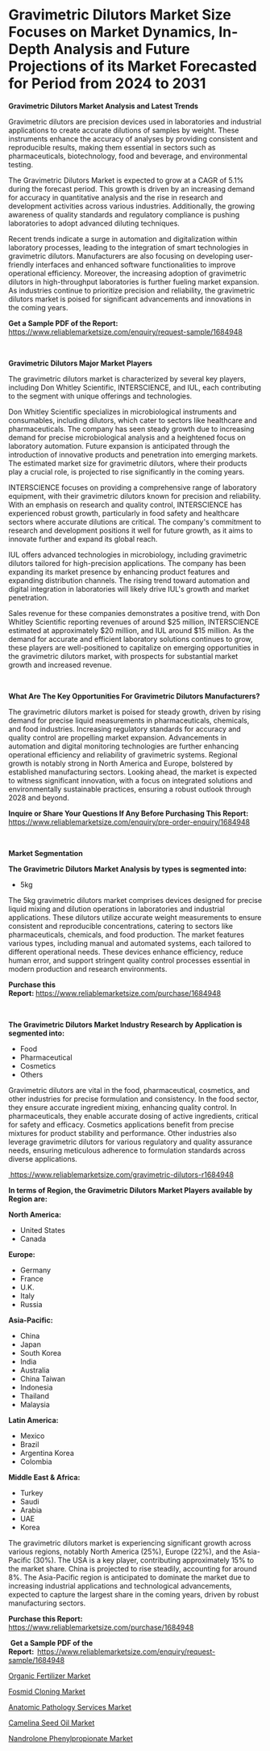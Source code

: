 <p><h1>Gravimetric Dilutors Market Size Focuses on Market Dynamics, In-Depth Analysis and Future Projections of its Market Forecasted for Period from 2024 to 2031</h1></p><p><strong>Gravimetric Dilutors Market Analysis and Latest Trends</strong></p>
<p><p>Gravimetric dilutors are precision devices used in laboratories and industrial applications to create accurate dilutions of samples by weight. These instruments enhance the accuracy of analyses by providing consistent and reproducible results, making them essential in sectors such as pharmaceuticals, biotechnology, food and beverage, and environmental testing.</p><p>The Gravimetric Dilutors Market is expected to grow at a CAGR of 5.1% during the forecast period. This growth is driven by an increasing demand for accuracy in quantitative analysis and the rise in research and development activities across various industries. Additionally, the growing awareness of quality standards and regulatory compliance is pushing laboratories to adopt advanced diluting techniques.</p><p>Recent trends indicate a surge in automation and digitalization within laboratory processes, leading to the integration of smart technologies in gravimetric dilutors. Manufacturers are also focusing on developing user-friendly interfaces and enhanced software functionalities to improve operational efficiency. Moreover, the increasing adoption of gravimetric dilutors in high-throughput laboratories is further fueling market expansion. As industries continue to prioritize precision and reliability, the gravimetric dilutors market is poised for significant advancements and innovations in the coming years.</p></p>
<p><strong>Get a Sample PDF of the Report:&nbsp;</strong> <a href="https://www.reliablemarketsize.com/enquiry/request-sample/1684948?utm_campaign=1518&utm_medium=2&utm_source=Github&utm_content=ia&utm_term=16102024&utm_id=gravimetric-dilutors">https://www.reliablemarketsize.com/enquiry/request-sample/1684948</a></p>
<p>&nbsp;</p>
<p><strong>Gravimetric Dilutors Major Market Players</strong></p>
<p><p>The gravimetric dilutors market is characterized by several key players, including Don Whitley Scientific, INTERSCIENCE, and IUL, each contributing to the segment with unique offerings and technologies.</p><p>Don Whitley Scientific specializes in microbiological instruments and consumables, including dilutors, which cater to sectors like healthcare and pharmaceuticals. The company has seen steady growth due to increasing demand for precise microbiological analysis and a heightened focus on laboratory automation. Future expansion is anticipated through the introduction of innovative products and penetration into emerging markets. The estimated market size for gravimetric dilutors, where their products play a crucial role, is projected to rise significantly in the coming years.</p><p>INTERSCIENCE focuses on providing a comprehensive range of laboratory equipment, with their gravimetric dilutors known for precision and reliability. With an emphasis on research and quality control, INTERSCIENCE has experienced robust growth, particularly in food safety and healthcare sectors where accurate dilutions are critical. The company's commitment to research and development positions it well for future growth, as it aims to innovate further and expand its global reach.</p><p>IUL offers advanced technologies in microbiology, including gravimetric dilutors tailored for high-precision applications. The company has been expanding its market presence by enhancing product features and expanding distribution channels. The rising trend toward automation and digital integration in laboratories will likely drive IUL's growth and market penetration.</p><p>Sales revenue for these companies demonstrates a positive trend, with Don Whitley Scientific reporting revenues of around $25 million, INTERSCIENCE estimated at approximately $20 million, and IUL around $15 million. As the demand for accurate and efficient laboratory solutions continues to grow, these players are well-positioned to capitalize on emerging opportunities in the gravimetric dilutors market, with prospects for substantial market growth and increased revenue.</p></p>
<p>&nbsp;</p>
<p><strong>What Are The Key Opportunities For Gravimetric Dilutors Manufacturers?</strong></p>
<p><p>The gravimetric dilutors market is poised for steady growth, driven by rising demand for precise liquid measurements in pharmaceuticals, chemicals, and food industries. Increasing regulatory standards for accuracy and quality control are propelling market expansion. Advancements in automation and digital monitoring technologies are further enhancing operational efficiency and reliability of gravimetric systems. Regional growth is notably strong in North America and Europe, bolstered by established manufacturing sectors. Looking ahead, the market is expected to witness significant innovation, with a focus on integrated solutions and environmentally sustainable practices, ensuring a robust outlook through 2028 and beyond.</p></p>
<p><strong>Inquire or Share Your Questions If Any Before Purchasing This Report:</strong> <a href="https://www.reliablemarketsize.com/enquiry/pre-order-enquiry/1684948?utm_campaign=1518&utm_medium=2&utm_source=Github&utm_content=ia&utm_term=16102024&utm_id=gravimetric-dilutors">https://www.reliablemarketsize.com/enquiry/pre-order-enquiry/1684948</a></p>
<p>&nbsp;</p>
<p><strong>Market Segmentation</strong></p>
<p><strong>The Gravimetric Dilutors Market Analysis by types is segmented into:</strong></p>
<p><ul><li>5kg</li></ul></p>
<p><p>The 5kg gravimetric dilutors market comprises devices designed for precise liquid mixing and dilution operations in laboratories and industrial applications. These dilutors utilize accurate weight measurements to ensure consistent and reproducible concentrations, catering to sectors like pharmaceuticals, chemicals, and food production. The market features various types, including manual and automated systems, each tailored to different operational needs. These devices enhance efficiency, reduce human error, and support stringent quality control processes essential in modern production and research environments.</p></p>
<p><strong>Purchase this Report:&nbsp;</strong><a href="https://www.reliablemarketsize.com/purchase/1684948?utm_campaign=1518&utm_medium=2&utm_source=Github&utm_content=ia&utm_term=16102024&utm_id=gravimetric-dilutors">https://www.reliablemarketsize.com/purchase/1684948</a></p>
<p>&nbsp;</p>
<p><strong>The Gravimetric Dilutors Market Industry Research by Application is segmented into:</strong></p>
<p><ul><li>Food</li><li>Pharmaceutical</li><li>Cosmetics</li><li>Others</li></ul></p>
<p><p>Gravimetric dilutors are vital in the food, pharmaceutical, cosmetics, and other industries for precise formulation and consistency. In the food sector, they ensure accurate ingredient mixing, enhancing quality control. In pharmaceuticals, they enable accurate dosing of active ingredients, critical for safety and efficacy. Cosmetics applications benefit from precise mixtures for product stability and performance. Other industries also leverage gravimetric dilutors for various regulatory and quality assurance needs, ensuring meticulous adherence to formulation standards across diverse applications.</p></p>
<p><a href="https://www.reliablemarketsize.com/gravimetric-dilutors-r1684948?utm_campaign=1518&utm_medium=2&utm_source=Github&utm_content=ia&utm_term=16102024&utm_id=gravimetric-dilutors">&nbsp;https://www.reliablemarketsize.com/gravimetric-dilutors-r1684948</a></p>
<p><strong>In terms of Region, the Gravimetric Dilutors Market Players available by Region are:</strong></p>
<p>
    <p> <strong> North America: </strong>
        <ul>
            <li>United States</li>
            <li>Canada</li>
        </ul>
        </p> 
    <p> <strong> Europe: </strong>
        <ul>
            <li>Germany</li>
            <li>France</li>
            <li>U.K.</li>
            <li>Italy</li>
            <li>Russia</li>
        </ul>
        </p> 
    <p> <strong> Asia-Pacific: </strong>
        <ul>
            <li>China</li>
            <li>Japan</li>
            <li>South Korea</li>
            <li>India</li>
            <li>Australia</li>
            <li>China Taiwan</li>
            <li>Indonesia</li>
            <li>Thailand</li>
            <li>Malaysia</li>
        </ul>
        </p> 
    <p> <strong> Latin America: </strong>
        <ul>
            <li>Mexico</li>
            <li>Brazil</li>
            <li>Argentina Korea</li>
            <li>Colombia</li>
        </ul>
        </p> 
    <p> <strong> Middle East & Africa: </strong>
        <ul>
            <li>Turkey</li>
            <li>Saudi</li>
            <li>Arabia</li>
            <li>UAE</li>
            <li>Korea</li>
        </ul>
    </p>
    </p>
<p><p>The gravimetric dilutors market is experiencing significant growth across various regions, notably North America (25%), Europe (22%), and the Asia-Pacific (30%). The USA is a key player, contributing approximately 15% to the market share. China is projected to rise steadily, accounting for around 8%. The Asia-Pacific region is anticipated to dominate the market due to increasing industrial applications and technological advancements, expected to capture the largest share in the coming years, driven by robust manufacturing sectors.</p></p>
<p><strong>Purchase this Report: </strong><a href="https://www.reliablemarketsize.com/purchase/1684948?utm_campaign=1518&utm_medium=2&utm_source=Github&utm_content=ia&utm_term=16102024&utm_id=gravimetric-dilutors">https://www.reliablemarketsize.com/purchase/1684948</a></p>
<p>&nbsp;<strong>Get a Sample PDF of the Report:&nbsp;&nbsp;</strong><a href="https://www.reliablemarketsize.com/enquiry/request-sample/1684948?utm_campaign=1518&utm_medium=2&utm_source=Github&utm_content=ia&utm_term=16102024&utm_id=gravimetric-dilutors">https://www.reliablemarketsize.com/enquiry/request-sample/1684948</a></p>
<p><strong></strong></p>
<p><p><a href="https://www.linkedin.com/pulse/organic-fertilizer-market-size-growth-trends-statistics-forecasts-avpnc?trk=public_post_embed_feed-article-content&utm_campaign=1518&utm_medium=2&utm_source=Github&utm_content=ia&utm_term=16102024&utm_id=gravimetric-dilutors">Organic Fertilizer Market</a></p><p><a href="https://www.linkedin.com/pulse/global-fosmid-cloning-market-trends-innovations-forward-looking-omzac?trk=public_post_embed_feed-article-content&utm_campaign=1518&utm_medium=2&utm_source=Github&utm_content=ia&utm_term=16102024&utm_id=gravimetric-dilutors">Fosmid Cloning Market</a></p><p><a href="https://www.linkedin.com/pulse/anatomic-pathology-services-market-analysis-report-global-insights-nzf2c?trk=public_post_embed_feed-article-content&utm_campaign=1518&utm_medium=2&utm_source=Github&utm_content=ia&utm_term=16102024&utm_id=gravimetric-dilutors">Anatomic Pathology Services Market</a></p><p><a href="https://www.linkedin.com/pulse/camelina-seed-oil-market-opportunities-emerging-global-trends-qenxc?trk=public_post_embed_feed-article-content&utm_campaign=1518&utm_medium=2&utm_source=Github&utm_content=ia&utm_term=16102024&utm_id=gravimetric-dilutors">Camelina Seed Oil Market</a></p><p><a href="https://www.linkedin.com/pulse/nandrolone-phenylpropionate-market-size-segmentation-trends-eqr9f?utm_campaign=1518&utm_medium=2&utm_source=Github&utm_content=ia&utm_term=16102024&utm_id=gravimetric-dilutors">Nandrolone Phenylpropionate Market</a></p></p>